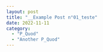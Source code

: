 ```yaml
---
layout: post
title: "__Example Post n°01_teste"
date: 2022-11-11
category:
  - "P_Quod"
  - "Another P_Quod"
---
```

